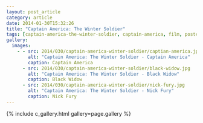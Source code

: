 ```yaml
---
layout: post_article
category: article
date: 2014-01-30T15:32:26
title: "Captain America: The Winter Soldier"
tags: [captain-america-the-winter-soldier, captain-america, film, poster, comic-books, films]
gallery:
  images:
    - - src: 2014/030/captain-america-winter-soldier/captian-america.jpg
        alt: "Captain America: The Winter Soldier - Captain America"
        caption: Captain America
      - src: 2014/030/captain-america-winter-soldier/black-widow.jpg
        alt: "Captain America: The Winter Soldier - Black Widow"
        caption: Black Widow
      - src: 2014/030/captain-america-winter-soldier/nick-fury.jpg
        alt: "Captain America: The Winter Soldier - Nick Fury"
        caption: Nick Fury
---
```


{% include c_gallery.html gallery=page.gallery %}
